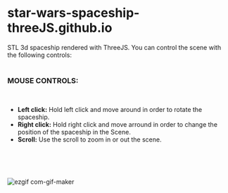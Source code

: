 # star-wars-spaceship-threeJS.github.io
STL 3d spaceship rendered with ThreeJS. 
You can control the scene with the following controls:<br><br>

<h3><b>MOUSE CONTROLS:</b></h3><br>
<ul>
  <li><b>Left click:</b> Hold left click and move around in order to rotate the spaceship.<br></li>
  <li><b>Right click:</b> Hold right click and move arround in order to change the position of the spaceship in the Scene.<br></li>
  <li><b>Scroll:</b> Use the scroll to zoom in or out the scene.<br></li>
</ul>
<br>
<br>
<br>

![ezgif com-gif-maker](https://user-images.githubusercontent.com/91889090/169630393-34360907-4335-41d5-83d1-778717a3fbbe.gif)
